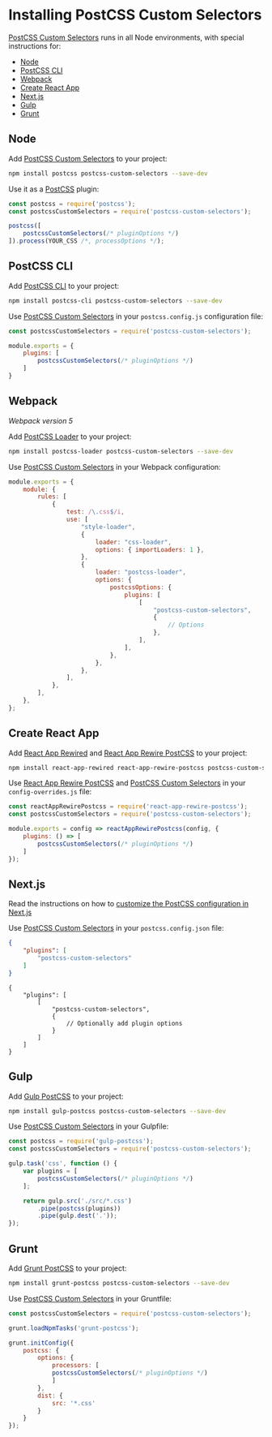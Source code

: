 # Installing PostCSS Custom Selectors

[PostCSS Custom Selectors] runs in all Node environments, with special instructions for:

- [Node](#node)
- [PostCSS CLI](#postcss-cli)
- [Webpack](#webpack)
- [Create React App](#create-react-app)
- [Next.js](#nextjs)
- [Gulp](#gulp)
- [Grunt](#grunt)

## Node

Add [PostCSS Custom Selectors] to your project:

```bash
npm install postcss postcss-custom-selectors --save-dev
```

Use it as a [PostCSS] plugin:

```js
const postcss = require('postcss');
const postcssCustomSelectors = require('postcss-custom-selectors');

postcss([
	postcssCustomSelectors(/* pluginOptions */)
]).process(YOUR_CSS /*, processOptions */);
```

## PostCSS CLI

Add [PostCSS CLI] to your project:

```bash
npm install postcss-cli postcss-custom-selectors --save-dev
```

Use [PostCSS Custom Selectors] in your `postcss.config.js` configuration file:

```js
const postcssCustomSelectors = require('postcss-custom-selectors');

module.exports = {
	plugins: [
		postcssCustomSelectors(/* pluginOptions */)
	]
}
```

## Webpack

_Webpack version 5_

Add [PostCSS Loader] to your project:

```bash
npm install postcss-loader postcss-custom-selectors --save-dev
```

Use [PostCSS Custom Selectors] in your Webpack configuration:

```js
module.exports = {
	module: {
		rules: [
			{
				test: /\.css$/i,
				use: [
					"style-loader",
					{
						loader: "css-loader",
						options: { importLoaders: 1 },
					},
					{
						loader: "postcss-loader",
						options: {
							postcssOptions: {
								plugins: [
									[
										"postcss-custom-selectors",
										{
											// Options
										},
									],
								],
							},
						},
					},
				],
			},
		],
	},
};
```

## Create React App

Add [React App Rewired] and [React App Rewire PostCSS] to your project:

```bash
npm install react-app-rewired react-app-rewire-postcss postcss-custom-selectors --save-dev
```

Use [React App Rewire PostCSS] and [PostCSS Custom Selectors] in your
`config-overrides.js` file:

```js
const reactAppRewirePostcss = require('react-app-rewire-postcss');
const postcssCustomSelectors = require('postcss-custom-selectors');

module.exports = config => reactAppRewirePostcss(config, {
	plugins: () => [
		postcssCustomSelectors(/* pluginOptions */)
	]
});
```

## Next.js

Read the instructions on how to [customize the PostCSS configuration in Next.js](https://nextjs.org/docs/advanced-features/customizing-postcss-config)

Use [PostCSS Custom Selectors] in your `postcss.config.json` file:

```json
{
	"plugins": [
		"postcss-custom-selectors"
	]
}
```

```json5
{
	"plugins": [
		[
			"postcss-custom-selectors",
			{
				// Optionally add plugin options
			}
		]
	]
}
```

## Gulp

Add [Gulp PostCSS] to your project:

```bash
npm install gulp-postcss postcss-custom-selectors --save-dev
```

Use [PostCSS Custom Selectors] in your Gulpfile:

```js
const postcss = require('gulp-postcss');
const postcssCustomSelectors = require('postcss-custom-selectors');

gulp.task('css', function () {
	var plugins = [
		postcssCustomSelectors(/* pluginOptions */)
	];

	return gulp.src('./src/*.css')
		.pipe(postcss(plugins))
		.pipe(gulp.dest('.'));
});
```

## Grunt

Add [Grunt PostCSS] to your project:

```bash
npm install grunt-postcss postcss-custom-selectors --save-dev
```

Use [PostCSS Custom Selectors] in your Gruntfile:

```js
const postcssCustomSelectors = require('postcss-custom-selectors');

grunt.loadNpmTasks('grunt-postcss');

grunt.initConfig({
	postcss: {
		options: {
			processors: [
			postcssCustomSelectors(/* pluginOptions */)
			]
		},
		dist: {
			src: '*.css'
		}
	}
});
```

[Gulp PostCSS]: https://github.com/postcss/gulp-postcss
[Grunt PostCSS]: https://github.com/nDmitry/grunt-postcss
[PostCSS]: https://github.com/postcss/postcss
[PostCSS CLI]: https://github.com/postcss/postcss-cli
[PostCSS Loader]: https://github.com/postcss/postcss-loader
[PostCSS Custom Selectors]: https://github.com/csstools/postcss-plugins/tree/main/plugins/postcss-custom-selectors
[React App Rewire PostCSS]: https://github.com/csstools/react-app-rewire-postcss
[React App Rewired]: https://github.com/timarney/react-app-rewired
[Next.js]: https://nextjs.org
